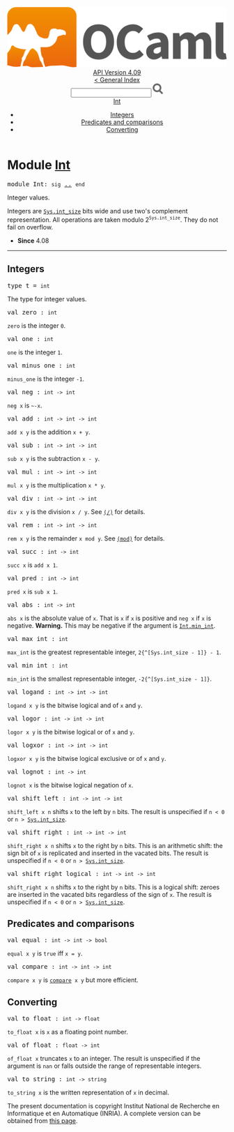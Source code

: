 <!-- ((! set title API !)) ((! set documentation !)) ((! set api !)) ((! set nobreadcrumb !)) -->
<div class="api"><header><nav class="toc brand"><a class="brand" href="https://ocaml.org/"><img src="colour-logo-gray.svg" class="svg" alt="OCaml"></a></nav><nav class="toc"><div class="toc_version"><a href="/docs" id="version-select">API Version 4.09</a></div><a href="index.html">&lt; General Index</a><div class="api_search"><input type="text" name="apisearch" id="api_search" oninput="mySearch(false);" onkeypress="this.oninput();" onclick="this.oninput();" onpaste="this.oninput();">
<img src="search_icon.svg" alt="Search" class="svg" onclick="mySearch(false)"></div>
<div id="search_results"></div><div class="toc_title"><a href="#top">Int</a></div><ul><li><a href="#ints">Integers</a></li><li><a href="#preds">Predicates and comparisons</a></li><li><a href="#convert">Converting</a></li></ul></nav></header>

<h1>Module <a href="type_Int.html">Int</a></h1>

<pre><span id="MODULEInt"><span class="keyword">module</span> Int</span>: <code class="code"><span class="keyword">sig</span></code> <a href="Int.html">..</a> <code class="code"><span class="keyword">end</span></code></pre><div class="info module top">
<div class="info-desc">
<p>Integer values.</p>

<p>Integers are <a href="Sys.html#VALint_size"><code class="code"><span class="constructor">Sys</span>.int_size</code></a> bits wide and use two's complement
    representation. All operations are taken modulo
    2<sup class="superscript"><code class="code"><span class="constructor">Sys</span>.int_size</code></sup>. They do not fail on overflow.</p>
</div>
<ul class="info-attributes">
<li><b>Since</b> 4.08</li>
</ul>
</div>
<hr width="100%">
<h2 id="ints">Integers</h2>
<pre><span id="TYPEt"><span class="keyword">type</span> <code class="type"></code>t</span> = <code class="type">int</code> </pre>
<div class="info ">
<div class="info-desc">
<p>The type for integer values.</p>
</div>
</div>


<pre><span id="VALzero"><span class="keyword">val</span> zero</span> : <code class="type">int</code></pre><div class="info ">
<div class="info-desc">
<p><code class="code">zero</code> is the integer <code class="code">0</code>.</p>
</div>
</div>

<pre><span id="VALone"><span class="keyword">val</span> one</span> : <code class="type">int</code></pre><div class="info ">
<div class="info-desc">
<p><code class="code">one</code> is the integer <code class="code">1</code>.</p>
</div>
</div>

<pre><span id="VALminus_one"><span class="keyword">val</span> minus_one</span> : <code class="type">int</code></pre><div class="info ">
<div class="info-desc">
<p><code class="code">minus_one</code> is the integer <code class="code">-1</code>.</p>
</div>
</div>

<pre><span id="VALneg"><span class="keyword">val</span> neg</span> : <code class="type">int -&gt; int</code></pre><div class="info ">
<div class="info-desc">
<p><code class="code">neg&nbsp;x</code> is <code class="code"><span class="keywordsign">~-</span>x</code>.</p>
</div>
</div>

<pre><span id="VALadd"><span class="keyword">val</span> add</span> : <code class="type">int -&gt; int -&gt; int</code></pre><div class="info ">
<div class="info-desc">
<p><code class="code">add&nbsp;x&nbsp;y</code> is the addition <code class="code">x&nbsp;+&nbsp;y</code>.</p>
</div>
</div>

<pre><span id="VALsub"><span class="keyword">val</span> sub</span> : <code class="type">int -&gt; int -&gt; int</code></pre><div class="info ">
<div class="info-desc">
<p><code class="code">sub&nbsp;x&nbsp;y</code> is the subtraction <code class="code">x&nbsp;-&nbsp;y</code>.</p>
</div>
</div>

<pre><span id="VALmul"><span class="keyword">val</span> mul</span> : <code class="type">int -&gt; int -&gt; int</code></pre><div class="info ">
<div class="info-desc">
<p><code class="code">mul&nbsp;x&nbsp;y</code> is the multiplication <code class="code">x&nbsp;*&nbsp;y</code>.</p>
</div>
</div>

<pre><span id="VALdiv"><span class="keyword">val</span> div</span> : <code class="type">int -&gt; int -&gt; int</code></pre><div class="info ">
<div class="info-desc">
<p><code class="code">div&nbsp;x&nbsp;y</code> is the division <code class="code">x&nbsp;/&nbsp;y</code>. See <a href="Stdlib.html#VAL(/)"><code class="code">(/)</code></a> for details.</p>
</div>
</div>

<pre><span id="VALrem"><span class="keyword">val</span> rem</span> : <code class="type">int -&gt; int -&gt; int</code></pre><div class="info ">
<div class="info-desc">
<p><code class="code">rem&nbsp;x&nbsp;y</code> is the remainder <code class="code">x&nbsp;<span class="keyword">mod</span>&nbsp;y</code>. See <a href="Stdlib.html#VAL(mod)"><code class="code">(<span class="keyword">mod</span>)</code></a> for details.</p>
</div>
</div>

<pre><span id="VALsucc"><span class="keyword">val</span> succ</span> : <code class="type">int -&gt; int</code></pre><div class="info ">
<div class="info-desc">
<p><code class="code">succ&nbsp;x</code> is <code class="code">add&nbsp;x&nbsp;1</code>.</p>
</div>
</div>

<pre><span id="VALpred"><span class="keyword">val</span> pred</span> : <code class="type">int -&gt; int</code></pre><div class="info ">
<div class="info-desc">
<p><code class="code">pred&nbsp;x</code> is <code class="code">sub&nbsp;x&nbsp;1</code>.</p>
</div>
</div>

<pre><span id="VALabs"><span class="keyword">val</span> abs</span> : <code class="type">int -&gt; int</code></pre><div class="info ">
<div class="info-desc">
<p><code class="code">abs&nbsp;x</code> is the absolute value of <code class="code">x</code>. That is <code class="code">x</code> if <code class="code">x</code> is positive
    and <code class="code">neg&nbsp;x</code> if <code class="code">x</code> is negative. <b>Warning.</b> This may be negative if
    the argument is <a href="Int.html#VALmin_int"><code class="code"><span class="constructor">Int</span>.min_int</code></a>.</p>
</div>
</div>

<pre><span id="VALmax_int"><span class="keyword">val</span> max_int</span> : <code class="type">int</code></pre><div class="info ">
<div class="info-desc">
<p><code class="code">max_int</code> is the greatest representable integer,
    <code class="code">2{^[<span class="constructor">Sys</span>.int_size&nbsp;-&nbsp;1]}&nbsp;-&nbsp;1</code>.</p>
</div>
</div>

<pre><span id="VALmin_int"><span class="keyword">val</span> min_int</span> : <code class="type">int</code></pre><div class="info ">
<div class="info-desc">
<p><code class="code">min_int</code> is the smallest representable integer,
    <code class="code">-2{^[<span class="constructor">Sys</span>.int_size&nbsp;-&nbsp;1]}</code>.</p>
</div>
</div>

<pre><span id="VALlogand"><span class="keyword">val</span> logand</span> : <code class="type">int -&gt; int -&gt; int</code></pre><div class="info ">
<div class="info-desc">
<p><code class="code">logand&nbsp;x&nbsp;y</code> is the bitwise logical and of <code class="code">x</code> and <code class="code">y</code>.</p>
</div>
</div>

<pre><span id="VALlogor"><span class="keyword">val</span> logor</span> : <code class="type">int -&gt; int -&gt; int</code></pre><div class="info ">
<div class="info-desc">
<p><code class="code">logor&nbsp;x&nbsp;y</code> is the bitwise logical or of <code class="code">x</code> and <code class="code">y</code>.</p>
</div>
</div>

<pre><span id="VALlogxor"><span class="keyword">val</span> logxor</span> : <code class="type">int -&gt; int -&gt; int</code></pre><div class="info ">
<div class="info-desc">
<p><code class="code">logxor&nbsp;x&nbsp;y</code> is the bitwise logical exclusive or of <code class="code">x</code> and <code class="code">y</code>.</p>
</div>
</div>

<pre><span id="VALlognot"><span class="keyword">val</span> lognot</span> : <code class="type">int -&gt; int</code></pre><div class="info ">
<div class="info-desc">
<p><code class="code">lognot&nbsp;x</code> is the bitwise logical negation of <code class="code">x</code>.</p>
</div>
</div>

<pre><span id="VALshift_left"><span class="keyword">val</span> shift_left</span> : <code class="type">int -&gt; int -&gt; int</code></pre><div class="info ">
<div class="info-desc">
<p><code class="code">shift_left&nbsp;x&nbsp;n</code> shifts <code class="code">x</code> to the left by <code class="code">n</code> bits. The result
    is unspecified if <code class="code">n&nbsp;&lt;&nbsp;0</code> or <code class="code">n&nbsp;&gt;&nbsp;</code><a href="Sys.html#VALint_size"><code class="code"><span class="constructor">Sys</span>.int_size</code></a>.</p>
</div>
</div>

<pre><span id="VALshift_right"><span class="keyword">val</span> shift_right</span> : <code class="type">int -&gt; int -&gt; int</code></pre><div class="info ">
<div class="info-desc">
<p><code class="code">shift_right&nbsp;x&nbsp;n</code> shifts <code class="code">x</code> to the right by <code class="code">n</code> bits. This is an
    arithmetic shift: the sign bit of <code class="code">x</code> is replicated and inserted
    in the vacated bits. The result is unspecified if <code class="code">n&nbsp;&lt;&nbsp;0</code> or
    <code class="code">n&nbsp;&gt;&nbsp;</code><a href="Sys.html#VALint_size"><code class="code"><span class="constructor">Sys</span>.int_size</code></a>.</p>
</div>
</div>

<pre><span id="VALshift_right_logical"><span class="keyword">val</span> shift_right_logical</span> : <code class="type">int -&gt; int -&gt; int</code></pre><div class="info ">
<div class="info-desc">
<p><code class="code">shift_right&nbsp;x&nbsp;n</code> shifts <code class="code">x</code> to the right by <code class="code">n</code> bits. This is a
    logical shift: zeroes are inserted in the vacated bits regardless
    of the sign of <code class="code">x</code>. The result is unspecified if <code class="code">n&nbsp;&lt;&nbsp;0</code> or
    <code class="code">n&nbsp;&gt;&nbsp;</code><a href="Sys.html#VALint_size"><code class="code"><span class="constructor">Sys</span>.int_size</code></a>.</p>
</div>
</div>
<h2 id="preds">Predicates and comparisons</h2>
<pre><span id="VALequal"><span class="keyword">val</span> equal</span> : <code class="type">int -&gt; int -&gt; bool</code></pre><div class="info ">
<div class="info-desc">
<p><code class="code">equal&nbsp;x&nbsp;y</code> is <code class="code"><span class="keyword">true</span></code> iff <code class="code">x&nbsp;=&nbsp;y</code>.</p>
</div>
</div>

<pre><span id="VALcompare"><span class="keyword">val</span> compare</span> : <code class="type">int -&gt; int -&gt; int</code></pre><div class="info ">
<div class="info-desc">
<p><code class="code">compare&nbsp;x&nbsp;y</code> is <a href="Stdlib.html#VALcompare"><code class="code">compare</code></a><code class="code">&nbsp;x&nbsp;y</code> but more efficient.</p>
</div>
</div>
<h2 id="convert">Converting</h2>
<pre><span id="VALto_float"><span class="keyword">val</span> to_float</span> : <code class="type">int -&gt; float</code></pre><div class="info ">
<div class="info-desc">
<p><code class="code">to_float&nbsp;x</code> is <code class="code">x</code> as a floating point number.</p>
</div>
</div>

<pre><span id="VALof_float"><span class="keyword">val</span> of_float</span> : <code class="type">float -&gt; int</code></pre><div class="info ">
<div class="info-desc">
<p><code class="code">of_float&nbsp;x</code> truncates <code class="code">x</code> to an integer. The result is
    unspecified if the argument is <code class="code">nan</code> or falls outside the range of
    representable integers.</p>
</div>
</div>

<pre><span id="VALto_string"><span class="keyword">val</span> to_string</span> : <code class="type">int -&gt; string</code></pre><div class="info ">
<div class="info-desc">
<p><code class="code">to_string&nbsp;x</code> is the written representation of <code class="code">x</code> in decimal.</p>
</div>
</div>

<div class="copyright">The present documentation is copyright Institut National de Recherche en Informatique et en Automatique (INRIA). A complete version can be obtained from <a href="http://caml.inria.fr/pub/docs/manual-ocaml/">this page</a>.</div></div>